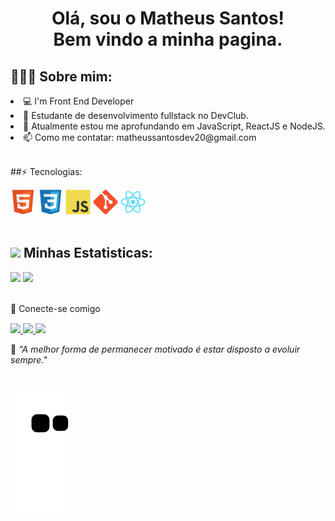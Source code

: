 <h1 align="center">Olá, sou o Matheus Santos!<br>Bem vindo a minha pagina.</h1>


## 👨🏻‍💻 Sobre mim:
<li>💻 I'm Front End Developer
<li>🚀 Estudante de desenvolvimento fullstack no DevClub.
<li>🌱 Atualmente estou me aprofundando em JavaScript, ReactJS e NodeJS.
<li>📫 Como me contatar: matheussantosdev20@gmail.com

<br>
<br>

##⚡ Tecnologias:
<div>
<code><img width="40" src="https://github.com/devMatheus20/devMatheus20/blob/main/imgs/HTML.svg"></code>
<code><img width="40" src="https://github.com/devMatheus20/devMatheus20/blob/main/imgs/CSS.svg"></code>
<code><img width="40" src="https://github.com/devMatheus20/devMatheus20/blob/main/imgs/JS.svg"></code>
<code><img width="40" src="https://github.com/devMatheus20/devMatheus20/blob/main/imgs/git.svg"></code>
<code><img width="40" src="https://github.com/devMatheus20/devMatheus20/blob/main/imgs/React.svg"></code>
</div>

<br>

## <img src="https://media.giphy.com/media/cj87CxfRtrUifF3Ryk/giphy.gif" width="25"> Minhas Estatisticas:

<div>
  <a href="https://github.com/devMatheus20"></a>
  <img width="49.5%" src="https://github-readme-stats.vercel.app/api?username=devMatheus20&show_icons=true&theme=dracula&hide_border=true"/>
  <img width="49%" src="https://github-readme-stats.vercel.app/api/top-langs/?username=devMatheus20&layout=compact&langs_count=7&theme=dracula"/>
</div>

<br>

<p dir="auto">💬 Conecte-se comigo<p>

 <div style="margin-top:15px"> 
  <a href="https://www.linkedin.com/in/matheus-santos-souza" rel="nofollow"><img src="https://camo.githubusercontent.com/c00f87aeebbec37f3ee0857cc4c20b21fefde8a96caf4744383ebfe44a47fe3f/68747470733a2f2f696d672e736869656c64732e696f2f62616467652f2d4c696e6b6564496e2d2532333030373742353f7374796c653d666f722d7468652d6261646765266c6f676f3d6c696e6b6564696e266c6f676f436f6c6f723d7768697465" data-canonical-src="https://img.shields.io/badge/-LinkedIn-%230077B5?style=for-the-badge&amp;logo=linkedin&amp;logoColor=white" style="max-width: 100%;">
 </a>
  <a href="https://api.whatsapp.com/send/?phone=%2B557196892457&amp;text&amp;app_absent=0" rel="nofollow" target="_blank"><img src="https://camo.githubusercontent.com/d9d4db0a25f6d41d6ef282c6adc2f9bd5b31201ef00ba580f5a945da4063a937/68747470733a2f2f696d672e736869656c64732e696f2f62616467652f57686174734170702d3235443336363f7374796c653d666f722d7468652d6261646765266c6f676f3d7768617473617070266c6f676f436f6c6f723d7768697465" data-canonical-src="https://img.shields.io/badge/WhatsApp-25D366?style=for-the-badge&amp;logo=whatsapp&amp;logoColor=white" style="max-width: 100%;">
 </a>
 <a href="mailto:matheussantosdev20@gmail.com" rel="nofollow" target="_blank"><img src="https://camo.githubusercontent.com/927d6b3961fa048ff7303daf291cb5869dfa25018997cf8c1373c2f6a85b1458/68747470733a2f2f696d672e736869656c64732e696f2f62616467652f2d476d61696c2d2532333333333f7374796c653d666f722d7468652d6261646765266c6f676f3d676d61696c266c6f676f436f6c6f723d7768697465" style="max-width: 100%;">
 </a>
</div>

<p>🧠 <spam style="font-style:italic">"A melhor forma de permanecer motivado é estar disposto a evoluir sempre."</spam></p>

<br>

![Snake animation](https://github.com/devMatheus20/devMatheus20/blob/output/github-contribution-grid-snake.svg)
 
